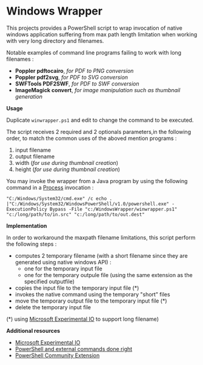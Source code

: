 # Windows Wrapper

This projects provides a PowerShell script to wrap invocation of native windows  application suffering from max path length limitation when working with very long directory and filenames.

Notable examples of command line programs failing to work with long filenames :
  - **Poppler pdftocairo**, _for PDF to PNG conversion_
  - **Poppler pdf2svg**, _for PDF to SVG conversion_
  - **SWFTools PDF2SWF**, _for PDF to SWF conversion_
  - **ImageMagick convert**, _for image manipulation such as thumbnail generation_

**Usage**

Duplicate ```winwrapper.ps1``` and edit to change the command to be executed.

The script receives 2 required and 2 optionals parameters,in the following order, to match the common uses of the aboved mention programs : 
  1.  input filename
  2.  output filename
  3.  width (_for use during thumbnail creation_)
  4.  height (_for use during thumbnail creation_)

You may invoke the wrapper from a Java program by using the following command in a [Process](http://docs.oracle.com/javase/7/docs/api/java/lang/Process.html) invocation : 
```
"C:/Windows/System32/cmd.exe" /c echo . |"C:/Windows/System32/WindowsPowerShell/v1.0/powershell.exe" -ExecutionPolicy Bypass -File "c:/WindowsWrapper/winwrapper.ps1" "c:/long/path/to/in.src" "c:/long/path/to/out.dest" 
```

**Implementation**

In order to workaround the maxpath filename limitations, this script perform the following steps :
  * computes 2 temporary filename (with a short filename since they are generated using native windows API) : 
    * one for the temporary input file
    * one for the temporary outpule file (using the same extension as the specified outputfile)
  * copies the input file to the temporary input file (*)
  * invokes the native command using the temporary "short" files
  * move the temporary output file to the temporary input file (*)
  * delete the temporary input file

(*) using [Microsoft Experimental IO](https://www.nuget.org/packages/Microsoft.Experimental.IO/) to support long filename)

**Additional resources**
 * [Microsoft Experimental IO](https://www.nuget.org/packages/Microsoft.Experimental.IO/)
 * [PowerShell and external commands done right](http://edgylogic.com/blog/powershell-and-external-commands-done-right/)
 * [PowerShell Community Extension](http://pscx.codeplex.com/)

